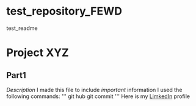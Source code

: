 # test_repository_FEWD
test_readme
# **Project XYZ**
## Part1
_Description_
I made this file to include _important_ information
I used the following commands:
'''
git hub
git commit
'''
Here is my [LimkedIn](https://www.linkedin.com/in/evgenia-koshevaia/) profile

